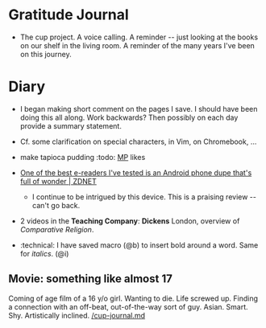 # Gratitude Journal 

- The cup project. A voice calling. A reminder -- just looking at the books on our shelf in the living room. A reminder of the many years I've been on this journey.

# Diary 

- I began making short comment on the pages I save. I should have been doing this all along. Work backwards? Then possibly on each day provide a summary statement.
- Cf. some clarification on special characters, in Vim, on Chromebook, …
- make tapioca pudding :todo: [MP](/MP.md) likes
- [One of the best e-readers I've tested is an Android phone dupe that's full of wonder | ZDNET](https://www.zdnet.com/article/one-of-the-best-e-readers-ive-tested-is-an-android-phone-dupe-thats-full-of-wonder/)
    - I continue to be intrigued by this device. This is a praising review -- can't go back.

- 2 videos in the **Teaching Company**: **Dickens** London, overview of *Comparative Religion*.
- :technical: I have saved macro (@b) to insert bold around a word. Same for *italics*. (@i)

## Movie: something like almost 17

Coming of age film of a 16 y/o girl. Wanting to die. Life screwed up. Finding a connection with an off-beat, out-of-the-way sort of guy. Asian. Smart. Shy. Artistically inclined. [/cup-journal.md](/cup-journal.md)


